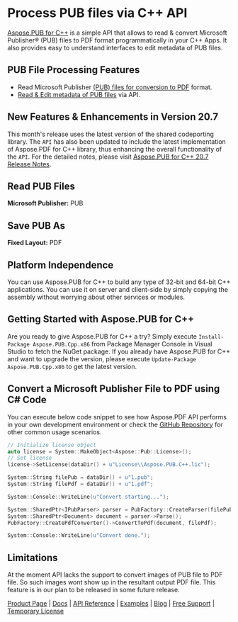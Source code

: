 # Process PUB files via C++ API

[Aspose.PUB for C++](https://products.aspose.com/pub/cpp) is a simple API that allows to read & convert Microsoft Publisher® (PUB) files to PDF format programmatically in your C++ Apps. It also provides easy to understand interfaces to edit metadata of PUB files.

## PUB File Processing Features

- Read Microsoft Publisher [(PUB) files for conversion to PDF](https://docs.aspose.com/display/pubcpp/PUB+to+PDF) format.
- [Read & Edit metadata of PUB files](https://docs.aspose.com/display/pubcpp/Programming+with+Documents#ProgrammingwithDocuments-EditMetaDataofPUBFilesinC++) via API.

## New Features & Enhancements in Version 20.7

This month's release uses the latest version of the shared codeporting library. The `API` has also been updated to include the latest implementation of Aspose.PDF for C++ library, thus enhancing the overall functionality of the `API`. For the detailed notes, please visit [Aspose.PUB for C++ 20.7 Release Notes](https://docs.aspose.com/display/pubcpp/Aspose.PUB+for+CPP+20.7+Release+Notes).

## Read PUB Files

**Microsoft Publisher:** PUB

## Save PUB As

**Fixed Layout:** PDF

## Platform Independence

You can use Aspose.PUB for C++ to build any type of 32-bit and 64-bit C++ applications. You can use it on server and client-side by simply copying the assembly without worrying about other services or modules.

## Getting Started with Aspose.PUB for C++

Are you ready to give Aspose.PUB for C++ a try? Simply execute `Install-Package Aspose.PUB.Cpp.x86` from Package Manager Console in Visual Studio to fetch the NuGet package. If you already have Aspose.PUB for C++ and want to upgrade the version, please execute `Update-Package Aspose.PUB.Cpp.x86` to get the latest version.

## Convert a Microsoft Publisher File to PDF using C# Code

You can execute below code snippet to see how Aspose.PDF API performs in your own development environment or check the [GitHub Repository](https://github.com/aspose-pub/Aspose.PUB-for-C) for other common usage scenarios.

```c++
// Initialize license object
auto license = System::MakeObject<Aspose::Pub::License>();
// Set license
license->SetLicense(dataDir() + u"License\\Aspose.PUB.C++.lic");

System::String filePub = dataDir() + u"1.pub";
System::String filePdf = dataDir() + u"1.pdf";

System::Console::WriteLine(u"Convert starting...");

System::SharedPtr<IPubParser> parser = PubFactory::CreateParser(filePub);
System::SharedPtr<Document> document = parser->Parse();
PubFactory::CreatePdfConverter()->ConvertToPdf(document, filePdf);

System::Console::WriteLine(u"Convert done.");
```

## Limitations

At the moment API lacks the support to convert images of PUB file to PDF file. So such images wont show up in the resultant output PDF file. This feature is in our plan to be released in some future release.

[Product Page](https://products.aspose.com/pub/cpp) | [Docs](https://docs.aspose.com/display/pubcpp/Home) | [API Reference](https://apireference.aspose.com/pub/cpp) | [Examples](https://github.com/aspose-pub/Aspose.PUB-for-C) | [Blog](https://blog.aspose.com/category/pub/) | [Free Support](https://forum.aspose.com/c/pub) | [Temporary License](https://purchase.aspose.com/temporary-license)
